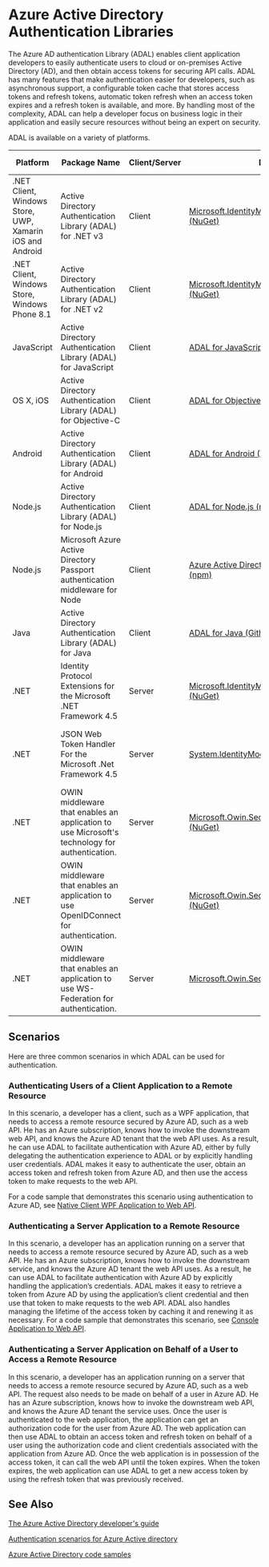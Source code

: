 <properties
   pageTitle="Azure Active Directory Authentication Libraries | Microsoft Azure"
   description="The Azure AD Authentication Library (ADAL) allows client application developers to easily authenticate users to cloud or on-premises Active Directory (AD) and then obtain access tokens for securing API calls."
   services="active-directory"
   documentationCenter=""
   authors="bryanla"
   manager="mbaldwin"
   editor="mbaldwin" />
<tags
   ms.service="active-directory"
   ms.devlang="na"
   ms.topic="article"
   ms.tgt_pltfrm="na"
   ms.workload="identity"
   ms.date="10/11/2016"
   ms.author="mbaldwin" />

# <a name="azure-active-directory-authentication-libraries"></a>Azure Active Directory Authentication Libraries

The Azure AD authentication Library (ADAL) enables client application developers to easily authenticate users to cloud or on-premises Active Directory (AD), and then obtain access tokens for securing API calls. ADAL has many features that make authentication easier for developers, such as asynchronous support, a configurable token cache that stores access tokens and refresh tokens, automatic token refresh when an access token expires and a refresh token is available, and more. By handling most of the complexity, ADAL can help a developer focus on business logic in their application and easily secure resources without being an expert on security.

ADAL is available on a variety of platforms.

|Platform|Package Name|Client/Server|Download|Source Code|Documentation & Samples|
|---|---|---|---|---|---|
|.NET Client, Windows Store, UWP, Xamarin iOS and Android|Active Directory  Authentication Library (ADAL) for .NET v3 |Client|[Microsoft.IdentityModel.Clients.ActiveDirectory (NuGet)](https://www.nuget.org/packages/Microsoft.IdentityModel.Clients.ActiveDirectory)|[ADAL for .NET (Github)](https://github.com/AzureAD/azure-activedirectory-library-for-dotnet)|[Documentation](https://docs.microsoft.com/active-directory/adal/microsoft.identitymodel.clients.activedirectory)|
|.NET Client, Windows Store, Windows Phone 8.1 |Active Directory  Authentication Library (ADAL) for .NET v2 |Client|[Microsoft.IdentityModel.Clients.ActiveDirectory (NuGet)](https://www.nuget.org/packages/Microsoft.IdentityModel.Clients.ActiveDirectory/2.28.2)|[ADAL for .NET (Github)](https://github.com/AzureAD/azure-activedirectory-library-for-dotnet/releases/tag/v2.28.2)|[Documentation](https://docs.microsoft.com/active-directory/adal/v2/microsoft.identitymodel.clients.activedirectory)|
|JavaScript|Active Directory Authentication Library (ADAL) for JavaScript|Client|[ADAL for JavaScript (Github)](https://github.com/AzureAD/azure-activedirectory-library-for-js)|[ADAL for JavaScript (Github)](https://github.com/AzureAD/azure-activedirectory-library-for-js)|Sample: [SinglePageApp-DotNet (Github)](https://github.com/AzureADSamples/SinglePageApp-DotNet)|
|OS X, iOS|Active Directory Authentication Library (ADAL) for Objective-C|Client|[ADAL for Objective-C (CocoaPods)](http://cocoadocs.org/docsets/ADAL/)|[ADAL for Objective-C (Github)](https://github.com/AzureAD/azure-activedirectory-library-for-objc)|Sample: [NativeClient-iOS (Github)](https://github.com/AzureADSamples/NativeClient-iOS)|
|Android|Active Directory Authentication Library (ADAL) for Android|Client|[ADAL for Android (The Central Repository)](http://search.maven.org/remotecontent?filepath=com/microsoft/aad/adal/)|[ADAL for Android (Github)](https://github.com/AzureAD/azure-activedirectory-library-for-android)|Sample: [NativeClient-Android (Github)](https://github.com/AzureADSamples/NativeClient-Android)|
|Node.js|Active Directory Authentication Library (ADAL) for Node.js|Client|[ADAL for Node.js (npm)](https://www.npmjs.com/package/adal-node)|[ADAL for Node.js (Github)](https://github.com/AzureAD/azure-activedirectory-library-for-nodejs)|Sample: [WebAPI-Nodejs (Github)](https://github.com/AzureADSamples/WebAPI-Nodejs)|
|Node.js|Microsoft Azure Active Directory Passport authentication middleware for Node|Client|[Azure Active Directory Passport for Node.js (npm)](https://www.npmjs.com/package/passport-azure-ad)|[Azure Active Directory for Node.js (Github)](https://github.com/AzureAD/passport-azure-ad)||
|Java|Active Directory Authentication Library (ADAL) for Java|Client|[ADAL for Java (Github)](https://github.com/AzureAD/azure-activedirectory-library-for-java)|[ADAL for Java (Github)](https://github.com/AzureAD/azure-activedirectory-library-for-java)||
|.NET|Identity Protocol Extensions for the Microsoft .NET Framework 4.5|Server|[Microsoft.IdentityModel.Protocol.Extensions (NuGet)](https://www.nuget.org/packages/Microsoft.IdentityModel.Protocol.Extensions)|[Azure AD identity model extensions for .NET (Github)](https://github.com/AzureAD/azure-activedirectory-identitymodel-extensions-for-dotnet)||
|.NET|JSON Web Token Handler For the Microsoft .Net Framework 4.5|Server|[System.IdentityModel.Tokens.Jwt (NuGet)](https://www.nuget.org/packages/System.IdentityModel.Tokens.Jwt)|[Azure AD identity model extensions for .NET (Github)](https://github.com/AzureAD/azure-activedirectory-identitymodel-extensions-for-dotnet)||
|.NET|OWIN middleware that enables an application to use Microsoft's technology for authentication.|Server|[Microsoft.Owin.Security.ActiveDirectory (NuGet)](https://www.nuget.org/packages/Microsoft.Owin.Security.ActiveDirectory/)|[OWIN (CodePlex)](http://katanaproject.codeplex.com)||
|.NET|OWIN middleware that enables an application to use OpenIDConnect for authentication.|Server|[Microsoft.Owin.Security.OpenIdConnect (NuGet)](https://www.nuget.org/packages/Microsoft.Owin.Security.OpenIdConnect)|[OWIN (CodePlex)](http://katanaproject.codeplex.com)|Sample: [WebApp-OpenIDConnecty-DotNet (Github)](https://github.com/AzureADSamples/WebApp-OpenIDConnect-DotNet)|
|.NET|OWIN middleware that enables an application to use WS-Federation for authentication.|Server|[Microsoft.Owin.Security.WsFederation (NuGet)](https://www.nuget.org/packages/Microsoft.Owin.Security.WsFederation)|[OWIN (CodePlex)](http://katanaproject.codeplex.com)|Sample: [WebApp-WSFederation-DotNet (Github)](https://github.com/AzureADSamples/WebApp-WSFederation-DotNet)|

## <a name="scenarios"></a>Scenarios

Here are three common scenarios in which ADAL can be used for authentication.  

### <a name="authenticating-users-of-a-client-application-to-a-remote-resource"></a>Authenticating Users of a Client Application to a Remote Resource

In this scenario, a developer has a client, such as a WPF application, that needs to access a remote resource secured by Azure AD, such as a web API. He has an Azure subscription, knows how to invoke the downstream web API, and knows the Azure AD tenant that the web API uses. As a result, he can use ADAL to facilitate authentication with Azure AD, either by fully delegating the authentication experience to ADAL or by explicitly handling user credentials. ADAL makes it easy to authenticate the user, obtain an access token and refresh token from Azure AD, and then use the access token to make requests to the web API.

For a code sample that demonstrates this scenario using authentication to Azure AD, see [Native Client WPF Application to Web API](https://github.com/azureadsamples/nativeclient-dotnet).

### <a name="authenticating-a-server-application-to-a-remote-resource"></a>Authenticating a Server Application to a Remote Resource

In this scenario, a developer has an application running on a server that needs to access a remote resource secured by Azure AD, such as a web API. He has an Azure subscription, knows how to invoke the downstream service, and knows the Azure AD tenant the web API uses. As a result, he can use ADAL to facilitate authentication with Azure AD by explicitly handling the application’s credentials. ADAL makes it easy to retrieve a token from Azure AD by using the application’s client credential and then use that token to make requests to the web API. ADAL also handles managing the lifetime of the access token by caching it and renewing it as necessary. For a code sample that demonstrates this scenario, see [Console Application to Web API](https://github.com/AzureADSamples/Daemon-DotNet).

### <a name="authenticating-a-server-application-on-behalf-of-a-user-to-access-a-remote-resource"></a>Authenticating a Server Application on Behalf of a User to Access a Remote Resource

In this scenario, a developer has an application running on a server that needs to access a remote resource secured by Azure AD, such as a web API. The request also needs to be made on behalf of a user in Azure AD. He has an Azure subscription, knows how to invoke the downstream web API, and knows the Azure AD tenant the service uses. Once the user is authenticated to the web application, the application can get an authorization code for the user from Azure AD. The web application can then use ADAL to obtain an access token and refresh token on behalf of a user using the authorization code and client credentials associated with the application from Azure AD. Once the web application is in possession of the access token, it can call the web API until the token expires. When the token expires, the web application can use ADAL to get a new access token by using the refresh token that was previously received.


## <a name="see-also"></a>See Also

[The Azure Active Directory developer's guide](active-directory-developers-guide.md)

[Authentication scenarios for Azure Active directory](active-directory-authentication-scenarios.md)

[Azure Active Directory code samples](active-directory-code-samples.md)
